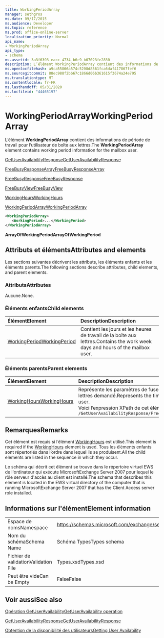 ```yaml
---
title: WorkingPeriodArray
manager: sethgros
ms.date: 09/17/2015
ms.audience: Developer
ms.topic: reference
ms.prod: office-online-server
localization_priority: Normal
api_name:
- WorkingPeriodArray
api_type:
- schema
ms.assetid: 3a3f6393-eacc-4734-b6c9-b67023fe2830
description: L’élément WorkingPeriodArray contient des informations de période de travail pour l’utilisateur de boîte aux lettres.
ms.openlocfilehash: a9ca55866a574c5208d8561fca6daf417867fef6
ms.sourcegitcommit: 88ec988f2bb67c1866d06b361615f3674a24e795
ms.translationtype: MT
ms.contentlocale: fr-FR
ms.lasthandoff: 05/31/2020
ms.locfileid: "44465197"
---
```

# <a name="workingperiodarray"></a><span data-ttu-id="68269-103">WorkingPeriodArray</span><span class="sxs-lookup"><span data-stu-id="68269-103">WorkingPeriodArray</span></span>

<span data-ttu-id="68269-104">L’élément **WorkingPeriodArray** contient des informations de période de travail pour l’utilisateur de boîte aux lettres.</span><span class="sxs-lookup"><span data-stu-id="68269-104">The **WorkingPeriodArray** element contains working period information for the mailbox user.</span></span> 
  
[<span data-ttu-id="68269-105">GetUserAvailabilityResponse</span><span class="sxs-lookup"><span data-stu-id="68269-105">GetUserAvailabilityResponse</span></span>](getuseravailabilityresponse.md)
  
[<span data-ttu-id="68269-106">FreeBusyResponseArray</span><span class="sxs-lookup"><span data-stu-id="68269-106">FreeBusyResponseArray</span></span>](freebusyresponsearray.md)
  
[<span data-ttu-id="68269-107">FreeBusyResponse</span><span class="sxs-lookup"><span data-stu-id="68269-107">FreeBusyResponse</span></span>](freebusyresponse.md)
  
[<span data-ttu-id="68269-108">FreeBusyView</span><span class="sxs-lookup"><span data-stu-id="68269-108">FreeBusyView</span></span>](freebusyview.md)
  
[<span data-ttu-id="68269-109">WorkingHours</span><span class="sxs-lookup"><span data-stu-id="68269-109">WorkingHours</span></span>](workinghours-ex15websvcsotherref.md)
  
[<span data-ttu-id="68269-110">WorkingPeriodArray</span><span class="sxs-lookup"><span data-stu-id="68269-110">WorkingPeriodArray</span></span>](workingperiodarray.md)
  
```xml
<WorkingPeriodArray>
   <WorkingPeriod>...</WorkingPeriod>
</WorkingPeriodArray>
```

 <span data-ttu-id="68269-111">**ArrayOfWorkingPeriod**</span><span class="sxs-lookup"><span data-stu-id="68269-111">**ArrayOfWorkingPeriod**</span></span>
## <a name="attributes-and-elements"></a><span data-ttu-id="68269-112">Attributs et éléments</span><span class="sxs-lookup"><span data-stu-id="68269-112">Attributes and elements</span></span>

<span data-ttu-id="68269-113">Les sections suivantes décrivent les attributs, les éléments enfants et les éléments parents.</span><span class="sxs-lookup"><span data-stu-id="68269-113">The following sections describe attributes, child elements, and parent elements.</span></span>
  
### <a name="attributes"></a><span data-ttu-id="68269-114">Attributs</span><span class="sxs-lookup"><span data-stu-id="68269-114">Attributes</span></span>

<span data-ttu-id="68269-115">Aucune.</span><span class="sxs-lookup"><span data-stu-id="68269-115">None.</span></span>
  
### <a name="child-elements"></a><span data-ttu-id="68269-116">Éléments enfants</span><span class="sxs-lookup"><span data-stu-id="68269-116">Child elements</span></span>

|<span data-ttu-id="68269-117">**Élément**</span><span class="sxs-lookup"><span data-stu-id="68269-117">**Element**</span></span>|<span data-ttu-id="68269-118">**Description**</span><span class="sxs-lookup"><span data-stu-id="68269-118">**Description**</span></span>|
|:-----|:-----|
|[<span data-ttu-id="68269-119">WorkingPeriod</span><span class="sxs-lookup"><span data-stu-id="68269-119">WorkingPeriod</span></span>](workingperiod.md) <br/> |<span data-ttu-id="68269-120">Contient les jours et les heures de travail de la boîte aux lettres.</span><span class="sxs-lookup"><span data-stu-id="68269-120">Contains the work week days and hours of the mailbox user.</span></span>  <br/> |
   
### <a name="parent-elements"></a><span data-ttu-id="68269-121">Éléments parents</span><span class="sxs-lookup"><span data-stu-id="68269-121">Parent elements</span></span>

|<span data-ttu-id="68269-122">**Élément**</span><span class="sxs-lookup"><span data-stu-id="68269-122">**Element**</span></span>|<span data-ttu-id="68269-123">**Description**</span><span class="sxs-lookup"><span data-stu-id="68269-123">**Description**</span></span>|
|:-----|:-----|
|[<span data-ttu-id="68269-124">WorkingHours</span><span class="sxs-lookup"><span data-stu-id="68269-124">WorkingHours</span></span>](workinghours-ex15websvcsotherref.md) <br/> |<span data-ttu-id="68269-125">Représente les paramètres de fuseau horaire et les heures de travail de l’utilisateur de boîte aux lettres demandé.</span><span class="sxs-lookup"><span data-stu-id="68269-125">Represents the time zone settings and working hours for the requested mailbox user.</span></span>  <br/> <span data-ttu-id="68269-126">Voici l’expression XPath de cet élément :</span><span class="sxs-lookup"><span data-stu-id="68269-126">The following is the XPath expression to this element:</span></span>  <br/>  `/GetUserAvailabilityResponse/FreeBusyResponseArray/FreeBusyResponse/FreeBusyView/WorkingHours` <br/> |
   
## <a name="remarks"></a><span data-ttu-id="68269-127">Remarques</span><span class="sxs-lookup"><span data-stu-id="68269-127">Remarks</span></span>

<span data-ttu-id="68269-128">Cet élément est requis si l’élément [WorkingHours](workinghours-ex15websvcsotherref.md) est utilisé.</span><span class="sxs-lookup"><span data-stu-id="68269-128">This element is required if the [WorkingHours](workinghours-ex15websvcsotherref.md) element is used.</span></span> <span data-ttu-id="68269-129">Tous les éléments enfants sont répertoriés dans l’ordre dans lequel ils se produisent.</span><span class="sxs-lookup"><span data-stu-id="68269-129">All the child elements are listed in the sequence in which they occur.</span></span> 
  
<span data-ttu-id="68269-130">Le schéma qui décrit cet élément se trouve dans le répertoire virtuel EWS de l'ordinateur qui exécute MicrosoftExchange Server 2007 pour lequel le rôle serveur d'accès au client est installé.</span><span class="sxs-lookup"><span data-stu-id="68269-130">The schema that describes this element is located in the EWS virtual directory of the computer that is running MicrosoftExchange Server 2007 that has the Client Access server role installed.</span></span>
  
## <a name="element-information"></a><span data-ttu-id="68269-131">Informations sur l'élément</span><span class="sxs-lookup"><span data-stu-id="68269-131">Element information</span></span>

|||
|:-----|:-----|
|<span data-ttu-id="68269-132">Espace de noms</span><span class="sxs-lookup"><span data-stu-id="68269-132">Namespace</span></span>  <br/> |https://schemas.microsoft.com/exchange/services/2006/types  <br/> |
|<span data-ttu-id="68269-133">Nom du schéma</span><span class="sxs-lookup"><span data-stu-id="68269-133">Schema Name</span></span>  <br/> |<span data-ttu-id="68269-134">Schéma Types</span><span class="sxs-lookup"><span data-stu-id="68269-134">Types schema</span></span>  <br/> |
|<span data-ttu-id="68269-135">Fichier de validation</span><span class="sxs-lookup"><span data-stu-id="68269-135">Validation File</span></span>  <br/> |<span data-ttu-id="68269-136">Types.xsd</span><span class="sxs-lookup"><span data-stu-id="68269-136">Types.xsd</span></span>  <br/> |
|<span data-ttu-id="68269-137">Peut être vide</span><span class="sxs-lookup"><span data-stu-id="68269-137">Can be Empty</span></span>  <br/> |<span data-ttu-id="68269-138">False</span><span class="sxs-lookup"><span data-stu-id="68269-138">False</span></span>  <br/> |
   
## <a name="see-also"></a><span data-ttu-id="68269-139">Voir aussi</span><span class="sxs-lookup"><span data-stu-id="68269-139">See also</span></span>



[<span data-ttu-id="68269-140">Opération GetUserAvailability</span><span class="sxs-lookup"><span data-stu-id="68269-140">GetUserAvailability operation</span></span>](getuseravailability-operation.md)
  
[<span data-ttu-id="68269-141">GetUserAvailabilityResponse</span><span class="sxs-lookup"><span data-stu-id="68269-141">GetUserAvailabilityResponse</span></span>](getuseravailabilityresponse.md)


[<span data-ttu-id="68269-142">Obtention de la disponibilité des utilisateurs</span><span class="sxs-lookup"><span data-stu-id="68269-142">Getting User Availability</span></span>](https://msdn.microsoft.com/library/d4133fcb-9b0f-4e6b-aadf-a389da83516a%28Office.15%29.aspx)

